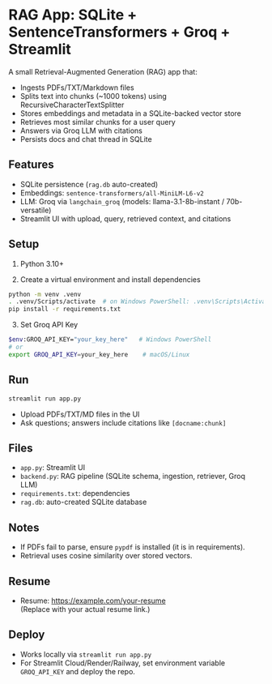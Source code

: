 # RAG App: SQLite + SentenceTransformers + Groq + Streamlit

A small Retrieval-Augmented Generation (RAG) app that:
- Ingests PDFs/TXT/Markdown files
- Splits text into chunks (~1000 tokens) using RecursiveCharacterTextSplitter
- Stores embeddings and metadata in a SQLite-backed vector store
- Retrieves most similar chunks for a user query
- Answers via Groq LLM with citations
- Persists docs and chat thread in SQLite

## Features
- SQLite persistence (`rag.db` auto-created)
- Embeddings: `sentence-transformers/all-MiniLM-L6-v2`
- LLM: Groq via `langchain_groq` (models: llama-3.1-8b-instant / 70b-versatile)
- Streamlit UI with upload, query, retrieved context, and citations

## Setup

1) Python 3.10+

2) Create a virtual environment and install dependencies
```bash
python -m venv .venv
. .venv/Scripts/activate  # on Windows PowerShell: .venv\Scripts\Activate.ps1
pip install -r requirements.txt
```

3) Set Groq API Key
```bash
$env:GROQ_API_KEY="your_key_here"   # Windows PowerShell
# or
export GROQ_API_KEY=your_key_here    # macOS/Linux
```

## Run
```bash
streamlit run app.py
```

- Upload PDFs/TXT/MD files in the UI
- Ask questions; answers include citations like `[docname:chunk]`

## Files
- `app.py`: Streamlit UI
- `backend.py`: RAG pipeline (SQLite schema, ingestion, retriever, Groq LLM)
- `requirements.txt`: dependencies
- `rag.db`: auto-created SQLite database

## Notes
- If PDFs fail to parse, ensure `pypdf` is installed (it is in requirements).
- Retrieval uses cosine similarity over stored vectors.

## Resume
- Resume: https://example.com/your-resume  
  (Replace with your actual resume link.)

## Deploy
- Works locally via `streamlit run app.py`
- For Streamlit Cloud/Render/Railway, set environment variable `GROQ_API_KEY` and deploy the repo.
